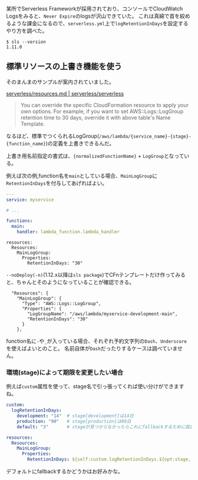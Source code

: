
某所でServerless Frameworkが採用されており、コンソールでCloudWatch Logsをみると、`Never Expire`のlogsが沢山できていた。
これは真綿で首を絞めるような課金になるので、`serverless.yml`上で`logRetentionInDays`を設定するやり方を調べた。


```
$ sls --version
1.11.0
```

## 標準リソースの上書き機能を使う

そのまんまのサンプルが案内されていました。

[serverless/resources.md | serverless/serverless](https://github.com/serverless/serverless/blob/master/docs/providers/aws/guide/resources.md#override-aws-cloudformation-resource)


> You can override the specific CloudFormation resource to apply your own options. For example, if you want to set AWS::Logs::LogGroup retention time to 30 days, override it with above table's Name Template.


なるほど、標準でつくられるLogGroup(`/aws/lambda/{service_name}-{stage}-{function_name}`)の定義を上書きできるんだ。


上書き用名前指定の書式は、`{normalizedFunctionName}` + `LogGroup`となっている。

例えば次の例,function名を`main`としている場合、`MainLogGroup`に`RetentionInDays`を付与してあげればよい。

```serverless.yml
---
service: myservice

# ...

functions:
  main:
    handler: lambda_function.lambda_handler

```


```
resources:
  Resources:
    MainLogGroup:
      Properties:
        RetentionInDays: "30"
```

`--noDeploy(-n)`(1.12.x以降は`sls package`)でCFnテンプレートだけ作ってみると、ちゃんとそのようになっていることが確認できる。


```
  "Resources": {
    "MainLogGroup": {
      "Type": "AWS::Logs::LogGroup",
      "Properties": {
        "LogGroupName": "/aws/lambda/myservice-development-main",
        "RetentionInDays": "30"
      }
    },
```

function名に`-`や`_`が入っている場合、それぞれ予約文字列の`Dash`、`Underscore`を使えばよいとのこと。
名前自体が`Dash`だったりするケースは調べていません。


### 環境(stage)によって期限を変更したい場合

例えば`custom`属性を使って、stage名で引っ張ってくれば使い分けができますね。


```serverless.yml
custom:
  logRetentionInDays:
    development: "14"  # stage[development]は14日
    production: "90"   # stage[production]は90日
    default: "3"       # stageが見つからなかったらこれにfallbackするために設定

resources:
  Resources:
    MainLogGroup:
      Properties:
        RetentionInDays: ${self:custom.logRetentionInDays.${opt:stage, self:provider.stage}, self:custom.logRetentionInDays.default}
```

デフォルトにfallbackするかどうかはお好みかな。
